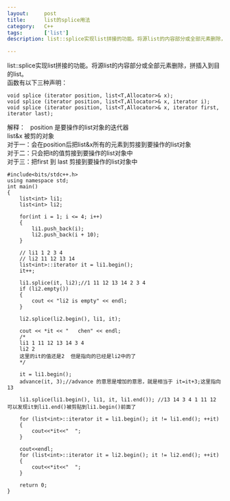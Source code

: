 ```yaml
---
layout:     post
title:      list的splice用法
category:   C++
tags:       ['list']
description: list::splice实现list拼接的功能。将源list的内容部分或全部元素删除，拼插入到目的list。

---
```


list::splice实现list拼接的功能。将源list的内容部分或全部元素删除，拼插入到目的list。  
函数有以下三种声明：

	void splice (iterator position, list<T,Allocator>& x);
	void splice (iterator position, list<T,Allocator>& x, iterator i);
	void splice (iterator position, list<T,Allocator>& x, iterator first, iterator last);

解释： 
&nbsp;
position 是要操作的list对象的迭代器  
list<T Allocator>&x 被剪的对象  
对于一：会在position后把list<T Allocator>&x所有的元素到剪接到要操作的list对象  
对于二：只会把it的值剪接到要操作的list对象中  
对于三：把first 到 last 剪接到要操作的list对象中  

	#include<bits/stdc++.h>
	using namespace std;
	int main()
	{
		list<int> li1;
		list<int> li2;

		for(int i = 1; i <= 4; i++)
		{
			li1.push_back(i);
			li2.push_back(i + 10);
		}

		// li1 1 2 3 4
		// li2 11 12 13 14
		list<int>::iterator it = li1.begin();
		it++;
		
		li1.splice(it, li2);//1 11 12 13 14 2 3 4
		if (li2.empty())
		{
			cout << "li2 is empty" << endl;
		}
		
		li2.splice(li2.begin(), li1, it);

		cout << *it << "   chen" << endl;
		/*
		li1 1 11 12 13 14 3 4
		li2 2
		这里的it的值还是2  但是指向的已经是li2中的了 
		*/
		
		it = li1.begin();
		advance(it, 3);//advance 的意思是增加的意思，就是相当于 it=it+3;这里指向13

		li1.splice(li1.begin(), li1, it, li1.end()); //13 14 3 4 1 11 12 可以发现it到li1.end()被剪贴到li1.begin()前面了
 
		for (list<int>::iterator it = li1.begin(); it != li1.end(); ++it)
		{
	 		cout<<*it<<"  ";
		}

		cout<<endl;
		for (list<int>::iterator it = li2.begin(); it != li2.end(); ++it)
		{
			cout<<*it<<"  ";
		}

		return 0;
	} 